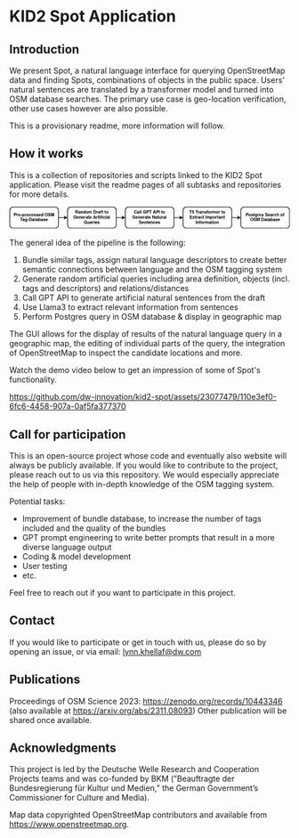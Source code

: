 # KID2 Spot Application

## Introduction

We present Spot, a natural language interface for querying 
OpenStreetMap data and finding Spots, combinations of objects in the 
public space. Users' natural sentences are translated by a 
transformer model and turned into OSM database searches. The primary 
use case is geo-location verification, other use cases however are
also possible.

This is a provisionary readme, more information will follow.

## How it works

This is a collection of repositories and scripts linked to the KID2 
Spot application. Please visit the readme pages of all subtasks and 
repositories for more details.

![Spot Pipeline](https://github.com/dw-innovation/kid2-spot/blob/main/media/Spot-Pipeline.png?raw=true)

The general idea of the pipeline is the following:
1) Bundle similar tags, assign natural language descriptors to create better semantic connections between language and the OSM tagging system
2) Generate random artificial queries including area definition, objects (incl. tags and descriptors) and relations/distances
3) Call GPT API to generate artificial natural sentences from the draft
4) Use Llama3 to extract relevant information from sentences
5) Perform Postgres query in OSM database & display in geographic map

The GUI allows for the display of results of the natural language query
in a geographic map, the editing of individual parts of the query, the integration
of OpenStreetMap to inspect the candidate locations and more.

Watch the demo video below to get an impression of some of Spot's functionality.

https://github.com/dw-innovation/kid2-spot/assets/23077479/110e3ef0-6fc6-4458-907a-0af5fa377370

## Call for participation

This is an open-source project whose code and eventually also website will always be publicly available.
If you would like to contribute to the project, please reach out to us via this repository. We would especially
appreciate the help of people with in-depth knowledge of the OSM tagging system.

Potential tasks:
- Improvement of bundle database, to increase the number of tags included and the quality of the bundles
- GPT prompt engineering to write better prompts that result in a more diverse language output
- Coding & model development
- User testing
- etc.

Feel free to reach out if you want to participate in this project.

## Contact

If you would like to participate or get in touch with us, please do so by
opening an issue, or via email: lynn.khellaf@dw.com

## Publications

Proceedings of OSM Science 2023: https://zenodo.org/records/10443346 (also available at https://arxiv.org/abs/2311.08093)
Other publication will be shared once available.

## Acknowledgments

This project is led by the Deutsche Welle Research and Cooperation Projects 
teams and was co-funded by BKM (”Beauftragte der Bundesregierung für Kultur 
und Medien,” the German Government’s Commissioner for Culture and Media).

Map data copyrighted OpenStreetMap contributors and available 
from https://www.openstreetmap.org.


